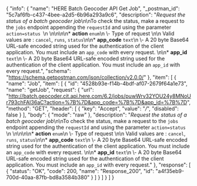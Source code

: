 {
  "info": {
    "name": "HERE Batch Geocoder API Get Job",
    "_postman_id": "5c7af6fb-c437-4bee-a2d5-6b96a293a9c6",
    "description": "*Request the status of a batch geocoder job*\n\nTo check the status, make a request to the `jobs` endpoint  appending the `requestId` and using the parameter `action=status `\n  \n\n\n\n* **action**  `enum`\n \\- Type of request  \n\n Valid values are : `cancel`, `runs`, `status`\n\n* **app_code**  `text`\n \\- A 20 byte Base64 URL-safe encoded string used for the authentication of the client application.    You must include an `app_code` with every request.  \n\n* **app_id**  `text`\n \\- A 20 byte Base64 URL-safe encoded string used for the authentication of the client application.    You must include an `app_id` with every request.",
    "schema": "https://schema.getpostman.com/json/collection/v2.0.0/"
  },
  "item": [
    {
      "name": "Job",
      "item": [
        {
          "id": "4528b93e-f14b-4bdf-af07-2679f64a1e73",
          "name": "getJob",
          "request": {
            "url": "http://batch.geocoder.cit.api.here.com/6.2/jobs/puwWrv32YOU24y8MNoUr793chFAI36aC?action=%7B%7D&app_code=%7B%7D&app_id=%7B%7D",
            "method": "GET",
            "header": [
              {
                "key": "Accept",
                "value": "*/*",
                "disabled": false
              }
            ],
            "body": {
              "mode": "raw"
            },
            "description": "*Request the status of a batch geocoder job*\n\nTo check the status, make a request to the `jobs` endpoint  appending the `requestId` and using the parameter `action=status `\n  \n\n\n\n* **action**  `enum`\n \\- Type of request  \n\n Valid values are : `cancel`, `runs`, `status`\n\n* **app_code**  `text`\n \\- A 20 byte Base64 URL-safe encoded string used for the authentication of the client application.    You must include an `app_code` with every request.  \n\n* **app_id**  `text`\n \\- A 20 byte Base64 URL-safe encoded string used for the authentication of the client application.    You must include an `app_id` with every request."
          },
          "response": [
            {
              "status": "OK",
              "code": 200,
              "name": "Response_200",
              "id": "a4f35eb9-700d-40aa-87fb-bd8a3584b380"
            }
          ]
        }
      ]
    }
  ]
}